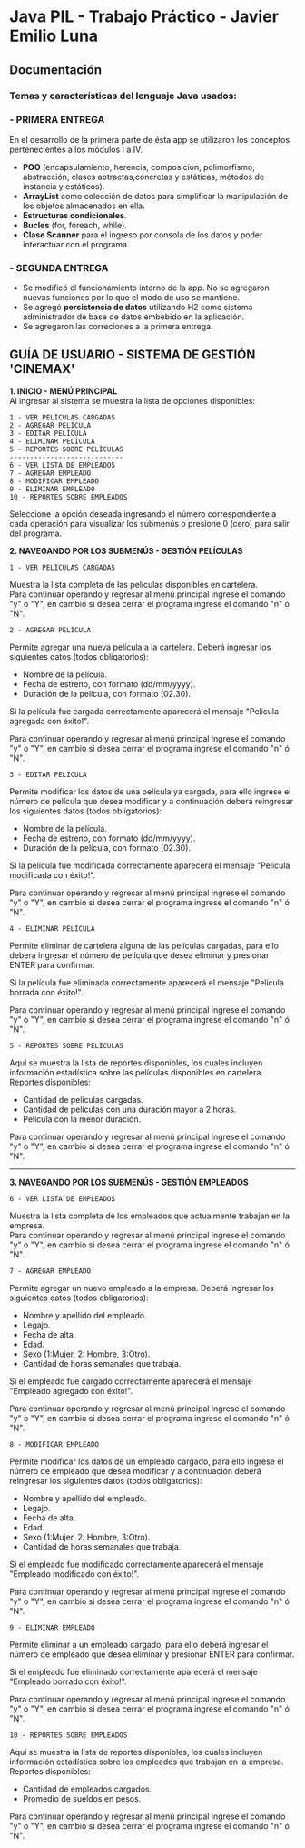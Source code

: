 # Java PIL - Trabajo Práctico - Javier Emilio Luna
## Documentación
### Temas y características del lenguaje Java usados:

### - PRIMERA ENTREGA
En el desarrollo de la primera parte de ésta app se utilizaron los conceptos pertenecientes a los módulos I a IV.
- **POO** (encapsulamiento, herencia, composición, polimorfismo, abstracción, clases abtractas,concretas y estáticas, métodos de instancia y estáticos).
- **ArrayList** como colección de datos para simplificar la manipulación de los objetos almacenados en ella.
- **Estructuras condicionales**.
- **Bucles** (for, foreach, while).
- **Clase Scanner** para el ingreso por consola de los datos y poder interactuar con el programa.

### - SEGUNDA ENTREGA
- Se modificó el funcionamiento interno de la app. No se agregaron nuevas funciones por lo que el modo de uso se mantiene. <br>
- Se agregó **persistencia de datos** utilizando H2 como sistema administrador de base de datos embebido en la aplicación. <br>
- Se agregaron las correciones a la primera entrega.

## GUÍA DE USUARIO - SISTEMA DE GESTIÓN 'CINEMAX'
**1. INICIO - MENÚ PRINCIPAL** <br>
Al ingresar al sistema se muestra la lista de opciones disponibles: <br>
```
1 - VER PELÍCULAS CARGADAS
2 - AGREGAR PELÍCULA
3 - EDITAR PELÍCULA
4 - ELIMINAR PELÍCULA
5 - REPORTES SOBRE PELÍCULAS
----------------------------
6 - VER LISTA DE EMPLEADOS
7 - AGREGAR EMPLEADO
8 - MODIFICAR EMPLEADO
9 - ELIMINAR EMPLEADO
10 - REPORTES SOBRE EMPLEADOS
```
Seleccione la opción deseada ingresando el número correspondiente a cada operación para visualizar los submenús o presione 0 (cero) para salir del programa.

**2. NAVEGANDO POR LOS SUBMENÚS - GESTIÓN PELÍCULAS** 
```
1 - VER PELÍCULAS CARGADAS
```
Muestra la lista completa de las películas disponibles en cartelera.<br>
Para continuar operando y regresar al menú principal ingrese el comando "y" o "Y", en cambio si desea cerrar el programa
ingrese el comando "n" ó "N".

```
2 - AGREGAR PELÍCULA
```
Permite agregar una nueva película a la cartelera. Deberá ingresar los siguientes datos (todos obligatorios):<br>
- Nombre de la película.
- Fecha de estreno, con formato (dd/mm/yyyy).
- Duración de la película, con formato (02.30).

Si la película fue cargada correctamente aparecerá el mensaje "Pelicula agregada con éxito!".

Para continuar operando y regresar al menú principal ingrese el comando "y" o "Y", en cambio si desea cerrar el programa
ingrese el comando "n" ó "N".

```
3 - EDITAR PELÍCULA
```
Permite modificar los datos de una película ya cargada, para ello ingrese el número de película que desea modificar y
a continuación deberá reingresar los siguientes datos (todos obligatorios):<br>
- Nombre de la película.
- Fecha de estreno, con formato (dd/mm/yyyy).
- Duración de la película, con formato (02.30).

Si la película fue modificada correctamente aparecerá el mensaje "Pelicula modificada con éxito!".

Para continuar operando y regresar al menú principal ingrese el comando "y" o "Y", en cambio si desea cerrar el programa
ingrese el comando "n" ó "N".
```
4 - ELIMINAR PELÍCULA
```
Permite eliminar de cartelera alguna de las películas cargadas, para ello deberá ingresar el número de película que desea eliminar y presionar ENTER para confirmar.

Si la película fue eliminada correctamente aparecerá el mensaje "Pelicula borrada con éxito!".

Para continuar operando y regresar al menú principal ingrese el comando "y" o "Y", en cambio si desea cerrar el programa
ingrese el comando "n" ó "N".
```
5 - REPORTES SOBRE PELÍCULAS
```
Aquí se muestra la lista de reportes disponibles, los cuales incluyen información estadística sobre las películas disponibles en cartelera.
<br>Reportes disponibles: 
- Cantidad de películas cargadas.
- Cantidad de películas con una duración mayor a 2 horas.
- Película con la menor duración.
  
Para continuar operando y regresar al menú principal ingrese el comando "y" o "Y", en cambio si desea cerrar el programa
ingrese el comando "n" ó "N".

--------------------
**3. NAVEGANDO POR LOS SUBMENÚS - GESTIÓN EMPLEADOS**
```
6 - VER LISTA DE EMPLEADOS
```
Muestra la lista completa de los empleados que actualmente trabajan en la empresa.<br>
Para continuar operando y regresar al menú principal ingrese el comando "y" o "Y", en cambio si desea cerrar el programa
ingrese el comando "n" ó "N".

```
7 - AGREGAR EMPLEADO
```
Permite agregar un nuevo empleado a la empresa. Deberá ingresar los siguientes datos (todos obligatorios):<br>
- Nombre y apellido del empleado. 
- Legajo.
- Fecha de alta.
- Edad.
- Sexo (1:Mujer, 2: Hombre, 3:Otro).
- Cantidad de horas semanales que trabaja.

Si el empleado fue cargado correctamente aparecerá el mensaje "Empleado agregado con éxito!".

Para continuar operando y regresar al menú principal ingrese el comando "y" o "Y", en cambio si desea cerrar el programa
ingrese el comando "n" ó "N".

```
8 - MODIFICAR EMPLEADO
```
Permite modificar los datos de un empleado cargado, para ello ingrese el número de empleado que desea modificar y
a continuación deberá reingresar los siguientes datos (todos obligatorios):<br>
- Nombre y apellido del empleado.
- Legajo.
- Fecha de alta.
- Edad.
- Sexo (1:Mujer, 2: Hombre, 3:Otro).
- Cantidad de horas semanales que trabaja.

Si el empleado fue modificado correctamente aparecerá el mensaje "Empleado modificado con éxito!".

Para continuar operando y regresar al menú principal ingrese el comando "y" o "Y", en cambio si desea cerrar el programa
ingrese el comando "n" ó "N".

```
9 - ELIMINAR EMPLEADO
```
Permite eliminar a un empleado cargado, para ello deberá ingresar el número de empleado que desea eliminar y presionar ENTER para confirmar.

Si el empleado fue eliminado correctamente aparecerá el mensaje "Empleado borrado con éxito!".

Para continuar operando y regresar al menú principal ingrese el comando "y" o "Y", en cambio si desea cerrar el programa
ingrese el comando "n" ó "N".
```
10 - REPORTES SOBRE EMPLEADOS
```
Aquí se muestra la lista de reportes disponibles, los cuales incluyen información estadística sobre los empleados que trabajan en la empresa.
<br>Reportes disponibles:
- Cantidad de empleados cargados.
- Promedio de sueldos en pesos. 
  
Para continuar operando y regresar al menú principal ingrese el comando "y" o "Y", en cambio si desea cerrar el programa
ingrese el comando "n" ó "N".
